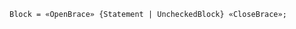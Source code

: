 <!-- This file is generated automatically by infrastructure scripts. Please don't edit by hand. -->

```{ .ebnf .slang-ebnf #Block }
Block = «OpenBrace» {Statement | UncheckedBlock} «CloseBrace»;
```
